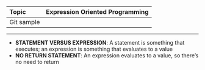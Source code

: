 | Topic | Expression Oriented Programming |
| :--- | :--- |
| Git sample |  |

---
*	**STATEMENT VERSUS EXPRESSION**:  A statement is something that executes; an expression is something that evaluates to a value
*	**NO RETURN STATEMENT**: An expression evaluates to a value, so there’s no need to return




